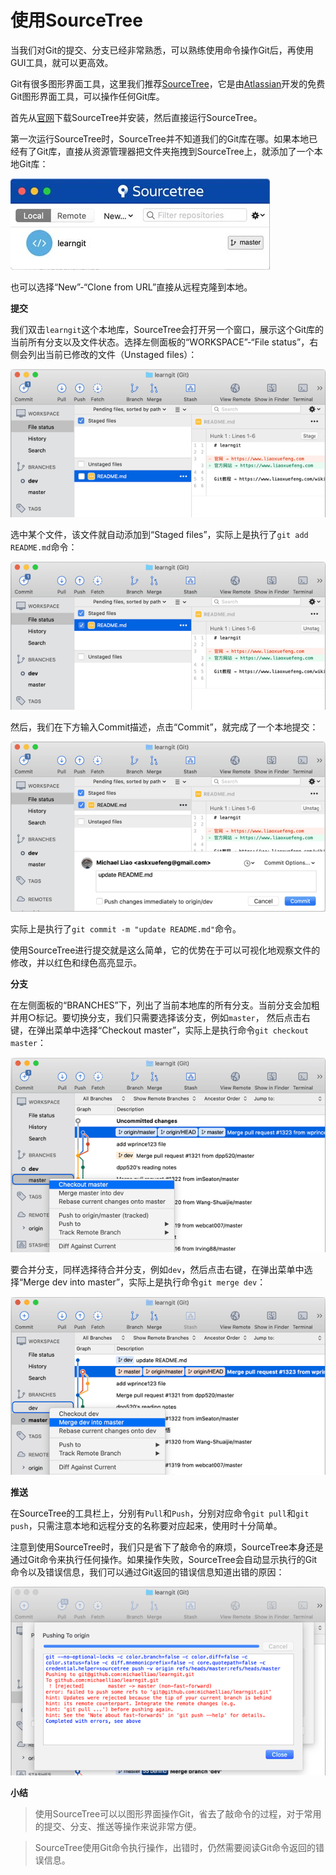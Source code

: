 # 使用SourceTree

当我们对Git的提交、分支已经非常熟悉，可以熟练使用命令操作Git后，再使用GUI工具，就可以更高效。

Git有很多图形界面工具，这里我们推荐[SourceTree](https://www.sourcetreeapp.com/)，它是由[Atlassian](https://www.atlassian.com/)开发的免费Git图形界面工具，可以操作任何Git库。

首先从[官网](https://www.sourcetreeapp.com/)下载SourceTree并安装，然后直接运行SourceTree。

第一次运行SourceTree时，SourceTree并不知道我们的Git库在哪。如果本地已经有了Git库，直接从资源管理器把文件夹拖拽到SourceTree上，就添加了一个本地Git库：

![](https://github.com/wwchen8/UserManual/blob/main/git_course/pic/add-local-repo.jpg)

也可以选择“New”-“Clone from URL”直接从远程克隆到本地。

**提交**  

我们双击`learngit`这个本地库，SourceTree会打开另一个窗口，展示这个Git库的当前所有分支以及文件状态。选择左侧面板的“WORKSPACE”-“File status”，右侧会列出当前已修改的文件（Unstaged files）：

![](https://github.com/wwchen8/UserManual/blob/main/git_course/pic/unstaged.png)

选中某个文件，该文件就自动添加到“Staged files”，实际上是执行了`git add README.md`命令：

![](https://github.com/wwchen8/UserManual/blob/main/git_course/pic/add.png)

然后，我们在下方输入Commit描述，点击“Commit”，就完成了一个本地提交：

![](https://github.com/wwchen8/UserManual/blob/main/git_course/pic/commit.png)

实际上是执行了`git commit -m "update README.md"`命令。

使用SourceTree进行提交就是这么简单，它的优势在于可以可视化地观察文件的修改，并以红色和绿色高亮显示。

**分支**  

在左侧面板的“BRANCHES”下，列出了当前本地库的所有分支。当前分支会加粗并用○标记。要切换分支，我们只需要选择该分支，例如`master`，
然后点击右键，在弹出菜单中选择“Checkout master”，实际上是执行命令`git checkout master`：

![](https://github.com/wwchen8/UserManual/blob/main/git_course/pic/checkout.png)

要合并分支，同样选择待合并分支，例如`dev`，然后点击右键，在弹出菜单中选择“Merge dev into master”，实际上是执行命令`git merge dev`：

![](https://github.com/wwchen8/UserManual/blob/main/git_course/pic/merge-dev-into-master.png)

**推送**  

在SourceTree的工具栏上，分别有`Pull`和`Push`，分别对应命令`git pull`和`git push`，只需注意本地和远程分支的名称要对应起来，使用时十分简单。

注意到使用SourceTree时，我们只是省下了敲命令的麻烦，SourceTree本身还是通过Git命令来执行任何操作。如果操作失败，SourceTree会自动显示执行的Git命令以及错误信息，我们可以通过Git返回的错误信息知道出错的原因：

![](https://github.com/wwchen8/UserManual/blob/main/git_course/pic/push-error.png)

**小结**  

> 使用SourceTree可以以图形界面操作Git，省去了敲命令的过程，对于常用的提交、分支、推送等操作来说非常方便。

> SourceTree使用Git命令执行操作，出错时，仍然需要阅读Git命令返回的错误信息。

